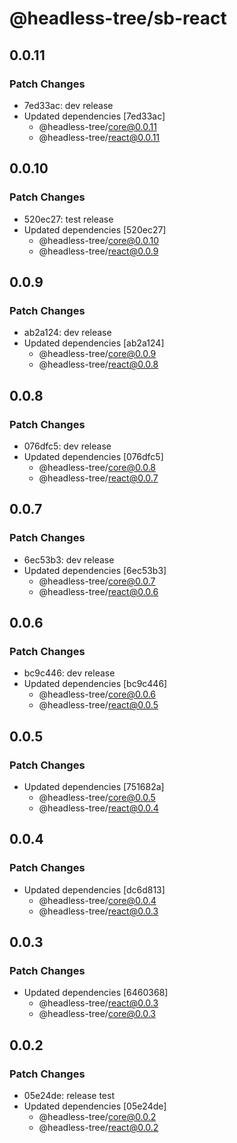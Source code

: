 # @headless-tree/sb-react

## 0.0.11

### Patch Changes

- 7ed33ac: dev release
- Updated dependencies [7ed33ac]
  - @headless-tree/core@0.0.11
  - @headless-tree/react@0.0.11

## 0.0.10

### Patch Changes

- 520ec27: test release
- Updated dependencies [520ec27]
  - @headless-tree/core@0.0.10
  - @headless-tree/react@0.0.9

## 0.0.9

### Patch Changes

- ab2a124: dev release
- Updated dependencies [ab2a124]
  - @headless-tree/core@0.0.9
  - @headless-tree/react@0.0.8

## 0.0.8

### Patch Changes

- 076dfc5: dev release
- Updated dependencies [076dfc5]
  - @headless-tree/core@0.0.8
  - @headless-tree/react@0.0.7

## 0.0.7

### Patch Changes

- 6ec53b3: dev release
- Updated dependencies [6ec53b3]
  - @headless-tree/core@0.0.7
  - @headless-tree/react@0.0.6

## 0.0.6

### Patch Changes

- bc9c446: dev release
- Updated dependencies [bc9c446]
  - @headless-tree/core@0.0.6
  - @headless-tree/react@0.0.5

## 0.0.5

### Patch Changes

- Updated dependencies [751682a]
  - @headless-tree/core@0.0.5
  - @headless-tree/react@0.0.4

## 0.0.4

### Patch Changes

- Updated dependencies [dc6d813]
  - @headless-tree/core@0.0.4
  - @headless-tree/react@0.0.3

## 0.0.3

### Patch Changes

- Updated dependencies [6460368]
  - @headless-tree/react@0.0.3
  - @headless-tree/core@0.0.3

## 0.0.2

### Patch Changes

- 05e24de: release test
- Updated dependencies [05e24de]
  - @headless-tree/core@0.0.2
  - @headless-tree/react@0.0.2
